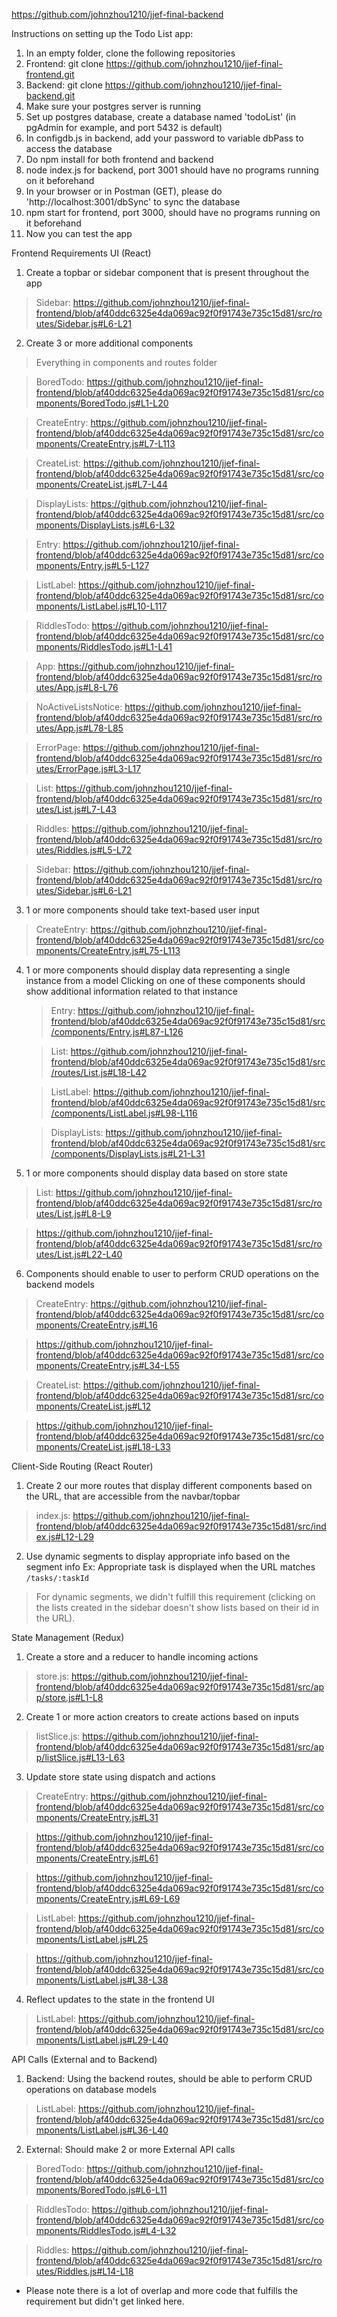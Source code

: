 https://github.com/johnzhou1210/jjef-final-backend

Instructions on setting up the Todo List app:

1. In an empty folder, clone the following repositories
2. Frontend: git clone https://github.com/johnzhou1210/jjef-final-frontend.git
3. Backend: git clone https://github.com/johnzhou1210/jjef-final-backend.git
4. Make sure your postgres server is running
5. Set up postgres database, create a database named 'todoList' (in pgAdmin for example, and port 5432 is default)
6. In configdb.js in backend, add your password to variable dbPass to access the database
7. Do npm install for both frontend and backend
8. node index.js for backend, port 3001 should have no programs running on it beforehand
9. In your browser or in Postman (GET), please do 'http://localhost:3001/dbSync' to sync the database
10. npm start for frontend, port 3000, should have no programs running on it beforehand
11. Now you can test the app


Frontend Requirements
UI (React)
  1. Create a topbar or sidebar component that is present throughout the app
  > Sidebar: https://github.com/johnzhou1210/jjef-final-frontend/blob/af40ddc6325e4da069ac92f0f91743e735c15d81/src/routes/Sidebar.js#L6-L21

  2. Create 3 or more additional components

  > Everything in components and routes folder

  > BoredTodo: https://github.com/johnzhou1210/jjef-final-frontend/blob/af40ddc6325e4da069ac92f0f91743e735c15d81/src/components/BoredTodo.js#L1-L20

  > CreateEntry: https://github.com/johnzhou1210/jjef-final-frontend/blob/af40ddc6325e4da069ac92f0f91743e735c15d81/src/components/CreateEntry.js#L7-L113

  > CreateList: https://github.com/johnzhou1210/jjef-final-frontend/blob/af40ddc6325e4da069ac92f0f91743e735c15d81/src/components/CreateList.js#L7-L44

  > DisplayLists: https://github.com/johnzhou1210/jjef-final-frontend/blob/af40ddc6325e4da069ac92f0f91743e735c15d81/src/components/DisplayLists.js#L6-L32

  > Entry: https://github.com/johnzhou1210/jjef-final-frontend/blob/af40ddc6325e4da069ac92f0f91743e735c15d81/src/components/Entry.js#L5-L127

  > ListLabel: https://github.com/johnzhou1210/jjef-final-frontend/blob/af40ddc6325e4da069ac92f0f91743e735c15d81/src/components/ListLabel.js#L10-L117

  > RiddlesTodo: https://github.com/johnzhou1210/jjef-final-frontend/blob/af40ddc6325e4da069ac92f0f91743e735c15d81/src/components/RiddlesTodo.js#L1-L41

  > App: https://github.com/johnzhou1210/jjef-final-frontend/blob/af40ddc6325e4da069ac92f0f91743e735c15d81/src/routes/App.js#L8-L76

  > NoActiveListsNotice: https://github.com/johnzhou1210/jjef-final-frontend/blob/af40ddc6325e4da069ac92f0f91743e735c15d81/src/routes/App.js#L78-L85

  > ErrorPage: https://github.com/johnzhou1210/jjef-final-frontend/blob/af40ddc6325e4da069ac92f0f91743e735c15d81/src/routes/ErrorPage.js#L3-L17

  > List: https://github.com/johnzhou1210/jjef-final-frontend/blob/af40ddc6325e4da069ac92f0f91743e735c15d81/src/routes/List.js#L7-L43

  > Riddles: https://github.com/johnzhou1210/jjef-final-frontend/blob/af40ddc6325e4da069ac92f0f91743e735c15d81/src/routes/Riddles.js#L5-L72

  > Sidebar: https://github.com/johnzhou1210/jjef-final-frontend/blob/af40ddc6325e4da069ac92f0f91743e735c15d81/src/routes/Sidebar.js#L6-L21

  3. 1 or more components should take text-based user input

  > CreateEntry: https://github.com/johnzhou1210/jjef-final-frontend/blob/af40ddc6325e4da069ac92f0f91743e735c15d81/src/components/CreateEntry.js#L75-L113

  4. 1 or more components should display data representing a single instance from a model
       Clicking on one of these components should show additional information related to that instance

      > Entry: https://github.com/johnzhou1210/jjef-final-frontend/blob/af40ddc6325e4da069ac92f0f91743e735c15d81/src/components/Entry.js#L87-L126

      > List: https://github.com/johnzhou1210/jjef-final-frontend/blob/af40ddc6325e4da069ac92f0f91743e735c15d81/src/routes/List.js#L18-L42

      > ListLabel: https://github.com/johnzhou1210/jjef-final-frontend/blob/af40ddc6325e4da069ac92f0f91743e735c15d81/src/components/ListLabel.js#L98-L116

      > DisplayLists: https://github.com/johnzhou1210/jjef-final-frontend/blob/af40ddc6325e4da069ac92f0f91743e735c15d81/src/components/DisplayLists.js#L21-L31

  5. 1 or more components should display data based on store state

  > List: https://github.com/johnzhou1210/jjef-final-frontend/blob/af40ddc6325e4da069ac92f0f91743e735c15d81/src/routes/List.js#L8-L9

  > https://github.com/johnzhou1210/jjef-final-frontend/blob/af40ddc6325e4da069ac92f0f91743e735c15d81/src/routes/List.js#L22-L40

  6. Components should enable to user to perform CRUD operations on the backend models

  > CreateEntry: https://github.com/johnzhou1210/jjef-final-frontend/blob/af40ddc6325e4da069ac92f0f91743e735c15d81/src/components/CreateEntry.js#L16
  
  > https://github.com/johnzhou1210/jjef-final-frontend/blob/af40ddc6325e4da069ac92f0f91743e735c15d81/src/components/CreateEntry.js#L34-L55

  > CreateList: https://github.com/johnzhou1210/jjef-final-frontend/blob/af40ddc6325e4da069ac92f0f91743e735c15d81/src/components/CreateList.js#L12

  > https://github.com/johnzhou1210/jjef-final-frontend/blob/af40ddc6325e4da069ac92f0f91743e735c15d81/src/components/CreateList.js#L18-L33


Client-Side Routing (React Router)
  1. Create 2 our more routes that display different components based on the URL, that are accessible from the navbar/topbar

  > index.js: https://github.com/johnzhou1210/jjef-final-frontend/blob/af40ddc6325e4da069ac92f0f91743e735c15d81/src/index.js#L12-L29

  2. Use dynamic segments to display appropriate info based on the segment info
      Ex: Appropriate task is displayed when the URL matches `/tasks/:taskId`

  > For dynamic segments, we didn't fulfill this requirement (clicking on the lists created in the sidebar doesn't show lists based on their id in the URL).
  
State Management (Redux)
  1. Create a store and a reducer to handle incoming actions

  > store.js: https://github.com/johnzhou1210/jjef-final-frontend/blob/af40ddc6325e4da069ac92f0f91743e735c15d81/src/app/store.js#L1-L8

  2. Create 1 or more action creators to create actions based on inputs
  
  > listSlice.js: https://github.com/johnzhou1210/jjef-final-frontend/blob/af40ddc6325e4da069ac92f0f91743e735c15d81/src/app/listSlice.js#L13-L63

  3. Update store state using dispatch and actions

  > CreateEntry: https://github.com/johnzhou1210/jjef-final-frontend/blob/af40ddc6325e4da069ac92f0f91743e735c15d81/src/components/CreateEntry.js#L31

  > https://github.com/johnzhou1210/jjef-final-frontend/blob/af40ddc6325e4da069ac92f0f91743e735c15d81/src/components/CreateEntry.js#L61

  > https://github.com/johnzhou1210/jjef-final-frontend/blob/af40ddc6325e4da069ac92f0f91743e735c15d81/src/components/CreateEntry.js#L69-L69

  > ListLabel: https://github.com/johnzhou1210/jjef-final-frontend/blob/af40ddc6325e4da069ac92f0f91743e735c15d81/src/components/ListLabel.js#L25

  > https://github.com/johnzhou1210/jjef-final-frontend/blob/af40ddc6325e4da069ac92f0f91743e735c15d81/src/components/ListLabel.js#L38-L38


  4. Reflect updates to the state in the frontend UI

  > ListLabel: https://github.com/johnzhou1210/jjef-final-frontend/blob/af40ddc6325e4da069ac92f0f91743e735c15d81/src/components/ListLabel.js#L29-L40

API Calls (External and to Backend)
  1. Backend: Using the backend routes, should be able to perform CRUD operations on database models

  > ListLabel: https://github.com/johnzhou1210/jjef-final-frontend/blob/af40ddc6325e4da069ac92f0f91743e735c15d81/src/components/ListLabel.js#L36-L40

  2. External: Should make 2 or more External API calls

  > BoredTodo: https://github.com/johnzhou1210/jjef-final-frontend/blob/af40ddc6325e4da069ac92f0f91743e735c15d81/src/components/BoredTodo.js#L6-L11

  > RiddlesTodo: https://github.com/johnzhou1210/jjef-final-frontend/blob/af40ddc6325e4da069ac92f0f91743e735c15d81/src/components/RiddlesTodo.js#L4-L32

  > Riddles: https://github.com/johnzhou1210/jjef-final-frontend/blob/af40ddc6325e4da069ac92f0f91743e735c15d81/src/routes/Riddles.js#L14-L18


  * Please note there is a lot of overlap and more code that fulfills the requirement but didn't get linked here.
